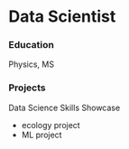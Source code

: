 # Data Scientist

### Education
Physics, MS

### Projects
Data Science Skills Showcase
- ecology project
- ML project
